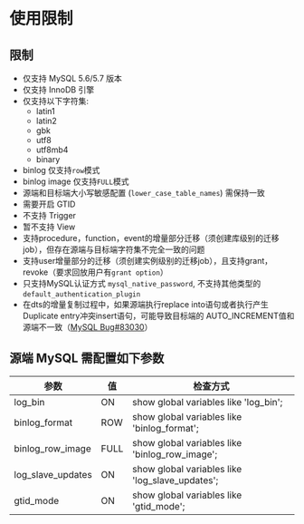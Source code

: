 # 使用限制

## 限制

* 仅支持 MySQL 5.6/5.7 版本
* 仅支持 InnoDB 引擎
* 仅支持以下字符集:
  * latin1
  * latin2
  * gbk
  * utf8
  * utf8mb4
  * binary
* binlog 仅支持`row`模式
* binlog image 仅支持`FULL`模式
* 源端和目标端大小写敏感配置 \(`lower_case_table_names`\) 需保持一致 
* 需要开启 GTID
* 不支持 Trigger
* 暂不支持 View
* 支持procedure，function，event的增量部分迁移（须创建库级别的迁移job），但存在源端与目标端字符集不完全一致的问题
* 支持user增量部分的迁移（须创建实例级别的迁移job），且支持grant，revoke（要求回放用户有`grant option`）
* 只支持MySQL认证方式 `mysql_native_password`, 不支持其他类型的`default_authentication_plugin`
* 在dts的增量复制过程中，如果源端执行replace into语句或者执行产生Duplicate entry冲突insert语句，可能导致目标端的 AUTO\_INCREMENT值和源端不一致（[MySQL Bug\#83030](https://bugs.mysql.com/bug.php?id=83030&tdsourcetag=s_pctim_aiomsg)）

## 源端 MySQL 需配置如下参数

| 参数 | 值 | 检查方式 |
| --- | --- | --- |
| log\_bin | ON | show global variables like 'log\_bin'; |
| binlog\_format | ROW | show global variables like 'binlog\_format'; |
| binlog\_row\_image | FULL | show global variables like 'binlog\_row\_image'; |
| log\_slave\_updates | ON | show global variables like 'log\_slave\_updates'; |
| gtid\_mode | ON | show global variables like 'gtid\_mode'; |



